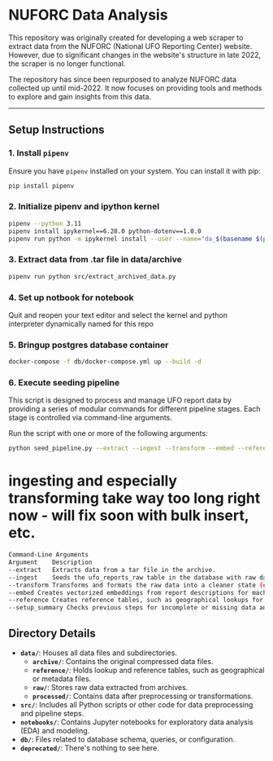 # NUFORC Data Analysis

This repository was originally created for developing a web scraper to extract data from the NUFORC (National UFO Reporting Center) website. However, due to significant changes in the website's structure in late 2022, the scraper is no longer functional. 

The repository has since been repurposed to analyze NUFORC data collected up until mid-2022. It now focuses on providing tools and methods to explore and gain insights from this data.

---

## Setup Instructions

### 1. Install `pipenv`
Ensure you have `pipenv` installed on your system. You can install it with pip:

```bash
pip install pipenv
```

### 2. Initialize pipenv and ipython kernel

```bash
pipenv --python 3.11
pipenv install ipykernel==6.28.0 python-dotenv==1.0.0
pipenv run python -m ipykernel install --user --name="da_$(basename $(pwd))" --display-name="da_$(basename $(pwd))"
```

### 3. Extract data from .tar file in data/archive

```bash
pipenv run python src/extract_archived_data.py
```

### 4. Set up notbook for notebook

Quit and reopen your text editor and select the kernel and python interpreter dynamically named for this repo

### 5. Bringup postgres database container

```bash
docker-compose -f db/docker-compose.yml up --build -d
```

### 6. Execute seeding pipeline


This script is designed to process and manage UFO report data by providing a series of modular commands for different pipeline stages. Each stage is controlled via command-line arguments.


Run the script with one or more of the following arguments:

```bash
python seed_pipeline.py --extract --ingest --transform --embed --reference --setup_summary
```

# ingesting and especially transforming take **way too long** right now - will fix soon with bulk insert, etc.

```bash
Command-Line Arguments
Argument	Description
--extract	Extracts data from a tar file in the archive.
--ingest	Seeds the ufo_reports_raw table in the database with raw data from the archive.
--transform	Transforms and formats the raw data into a cleaner state (e.g., for analysis or reporting).
--embed	Creates vectorized embeddings from report descriptions for machine learning or analytics tasks.
--reference	Creates reference tables, such as geographical lookups for enhanced data enrichment.
--setup_summary	Checks previous steps for incomplete or missing data and provides a summary of the pipeline.
```

## Directory Details

- **`data/`**: Houses all data files and subdirectories.
  - **`archive/`**: Contains the original compressed data files.
  - **`reference/`**: Holds lookup and reference tables, such as geographical or metadata files.
  - **`raw/`**: Stores raw data extracted from archives.
  - **`processed/`**: Contains data after preprocessing or transformations.
- **`src/`**: Includes all Python scripts or other code for data preprocessing and pipeline steps.
- **`notebooks/`**: Contains Jupyter notebooks for exploratory data analysis (EDA) and modeling.
- **`db/`**: Files related to database schema, queries, or configuration.
- **`deprecated/`**: There's nothing to see here.
